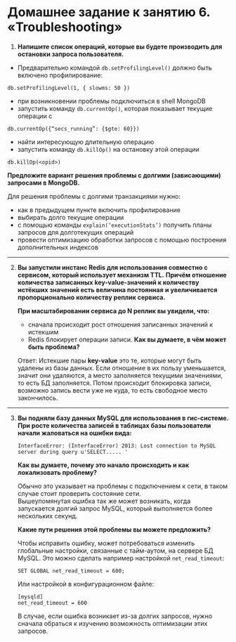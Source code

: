 # Домашнее задание к занятию 6. «Troubleshooting»

1. **Напишите список операций, которые вы будете производить для остановки запроса пользователя.**

  - Предварительно командой `db.setProfilingLevel()` должно быть включено профилирование:
  ```
  db.setProfilingLevel(1, { slowms: 50 })
  ```
  - при возникновении проблемы подключиться в shell MongoDB
  - запустить команду `db.currentOp()`, которая показывает текущие операции с 
  ```
  db.currentOp({“secs_running”: {$gte: 60}}) 
  ```
   - найти интересующую длительную операцию
   - запустить команду `db.killOp()` на остановку этой операции
  ```
  db.killOp(<opid>)
  ```

   **Предложите вариант решения проблемы с долгими (зависающими) запросами в MongoDB.**
   
   Для решения проблемы с долгими транзакциями нужно:
   - как в предыдущем пункте включить профилирование
   - выбирать долго текущие операции
   - с помощью команды `explain(‘executionStats’)` получить планы запросов для долготекущих операций
   - провести оптимизацию обработки запросов с помощью построения дополнительных индексов

---------------------

2. **Вы запустили инстанс Redis для использования совместно с сервисом, который использует механизм TTL.**
   **Причём отношение количества записанных key-value-значений к количеству истёкших значений есть величина постоянная**
   **и увеличивается пропорционально количеству реплик сервиса.**

   **При масштабировании сервиса до N реплик вы увидели, что:**
   - сначала происходит рост отношения записанных значений к истекшим
   - Redis блокирует операции записи.
   **Как вы думаете, в чём может быть проблема?**
        
   Ответ: Истекшие пары **key-value** это те, которые могут быть удалены из базы данных.
   Если отношение в их пользу уменьшается, значит они удаляются, а место заполняется текущими
   значениями, то есть БД заполняется. Потом происходит блокировка записи, возможно
   запись вести уже не куда, то есть свободное место закончилось.
   
-----------------------------

3. **Вы подняли базу данных MySQL для использования в гис-системе. При росте количества записей в таблицах базы пользователи начали жаловаться на ошибки вида:**
    ```
    InterfaceError: (InterfaceError) 2013: Lost connection to MySQL server during query u'SELECT..... '
    ```
   **Как вы думаете, почему это начало происходить и как локализовать проблему?**
   
   Обычно это указывает на проблемы с подключением к сети, в таком случае стоит проверить состояние сети.  
   Вышеупомянутая ошибка так же может возникать, когда запускается долгий запрос MySQL, который выполняется более нескольких секунд.

   
   **Какие пути решения этой проблемы вы можете предложить?**
   
   Чтобы исправить ошибку, может потребоваться изменить глобальные настройки, связанные с тайм-аутом, на сервере БД MySQL.
   Это можно сделать например настройкой `net_read_timeout`:
   ```
   SET GLOBAL net_read_timeout = 600;
   ```
   Или настройкой в конфигурационном файле:
   ```
   [mysqld]
   net_read_timeout = 600
   ```
   В случае, если ошибка возникает из-за долгих запросов, нужно сначала обраться к изучению возможность оптимизации этих запросов.

